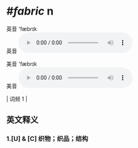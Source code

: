 # ***\#fabric*** n
英音 'fæbrɪk  
英音
<audio src="./media/fabric1.aac" controls="controls"></audio>

美音 'fæbrɪk  
美音
<audio src="./media/fabric2.aac" controls="controls"></audio>



| 词频 1 |  

英文释义
---
### 1.**[U] & [C] 织物；织品；结构**  



